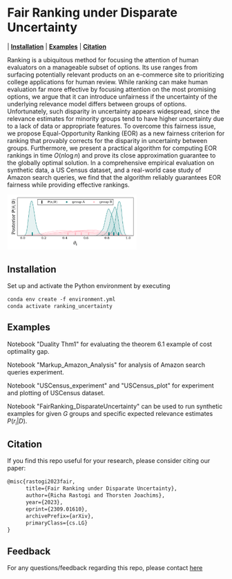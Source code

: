 # Fair Ranking under Disparate Uncertainty

| **[Installation](#installation)**
| **[Examples](#examples)**
| **[Citation](#citation)**

Ranking is a ubiquitous method for focusing the attention of human evaluators on a manageable subset of options. Its use ranges from surfacing potentially relevant products on an e-commerce site to prioritizing college applications for human review. While ranking can make human evaluation far more effective by focusing attention on the most promising options, we argue that it can introduce unfairness if the uncertainty of the underlying relevance model differs between groups of options. Unfortunately, such disparity in uncertainty appears widespread, since the relevance estimates for minority groups tend to have higher uncertainty due to a lack of data or appropriate features. To overcome this fairness issue, we propose Equal-Opportunity Ranking (EOR) as a new fairness criterion for ranking that provably corrects for the disparity in uncertainty between groups. Furthermore, we present a practical algorithm for computing EOR rankings in time $O(n\log{n})$ and prove its close approximation guarantee to the globally optimal solution. In a comprehensive empirical evaluation on synthetic data, a US Census dataset, and a real-world case study of Amazon search queries, we find that the algorithm reliably guarantees EOR fairness while providing effective rankings.

<!-- ![Illustration of Disparate Uncertainty between two groups](./posterior.png)  -->
<img src="./posterior.png" alt="Illustration of Disparate Uncertainty between two groups" width="300"/>
<!-- <embed src="./posterior.pdf" > -->

<!-- ## Acknowledgements -->



## Installation

Set up and activate the Python environment by executing

```
conda env create -f environment.yml
conda activate ranking_uncertainty
```

<!-- SLURM system can be used to run jobs. An example script for submitting SLURM job is given in ```./scripts/combined_sbatch.sub```.
In the scripts folder, customize the script ```init_env.sh``` for your environment and path. This path is then referenced in ```./scripts/combined_sbatch.sub``` . -->


## Examples
Notebook  "Duality Thm1" for evaluating the theorem 6.1 example of cost optimality gap.

Notebook  "Markup_Amazon_Analysis" for analysis of Amazon search queries experiment.

Notebook  "USCensus_experiment" and "USCensus_plot" for experiment and plotting of USCensus dataset.

Notebook  "FairRanking_DisparateUncertainty" can be used to run synthetic examples for given $G$ groups and specific expected relevance estimates $P(r_i|D)$.

## Citation
If you find this repo useful for your research, please consider citing our paper:
```
@misc{rastogi2023fair,
      title={Fair Ranking under Disparate Uncertainty}, 
      author={Richa Rastogi and Thorsten Joachims},
      year={2023},
      eprint={2309.01610},
      archivePrefix={arXiv},
      primaryClass={cs.LG}
}
```

## Feedback
For any questions/feedback regarding this repo, please contact [here](rr568@cornell.edu)